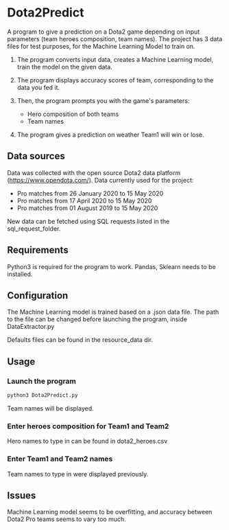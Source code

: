 # Dota2Predict

A program to give a prediction on a Dota2 game depending on input parameters (team heroes composition, team names).
The project has 3 data files for test purposes, for the Machine Learning Model to train on.

1) The program converts input data, creates a Machine Learning model, train the model on the given data.

2) The program displays accuracy scores of team, corresponding to the data you fed it.

3) Then, the program prompts you with the game's parameters:
	- Hero composition of both teams
	- Team names

4) The program gives a prediction on weather Team1 will win or lose.

## Data sources

Data was collected with the open source Dota2 data platform (https://www.opendota.com/).
Data currently used for the project:
- Pro matches from 26 January 2020 to 15 May 2020
- Pro matches from 17 April 2020 to 15 May 2020
- Pro matches from 01 August 2019 to 15 May 2020

New data can be fetched using SQL requests listed in the sql_request_folder.

## Requirements

Python3 is required for the program to work.
Pandas, Sklearn needs to be installed.

## Configuration

The Machine Learning model is trained based on a .json data file.
The path to the file can be changed before launching the program, inside DataExtractor.py

Defaults files can be found in the resource_data dir.

## Usage

### Launch the program

```bash
python3 Dota2Predict.py
```
Team names will be displayed.

### Enter heroes composition for Team1 and Team2

Hero names to type in can be found in dota2_heroes.csv

### Enter Team1 and Team2 names

Team names to type in were displayed previously.

## Issues

Machine Learning model seems to be overfitting, and accuracy between Dota2 Pro teams seems to vary too much.
